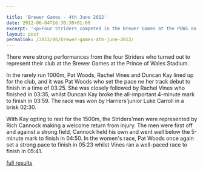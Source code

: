 ```yaml
---

title: 'Brewer Games - 4th June 2012'
date: 2012-06-04T16:30:38+01:00
excerpt: '<p>Four Striders competed in the Brewer Games at the POWS on Bank Holiday Monday..</p>'
layout: post
permalink: /2012/06/brewer-games-4th-june-2012/
---
```

</p> 

There were strong performances from the four Striders who turned out to represent their club at the Brewer Games at the Prince of Wales Stadium.

In the rarely run 1000m, Pat Woods, Rachel Vines and Duncan Kay lined up for the club, and it was Pat Woods who set the pace ne her track debut to finish in a time of 03:25. She was closely followed by Rachel Vines who finished in 03:35, whilst Duncan Kay broke the all-important 4-minute mark to finish in 03:59. The race was won by Harriers'junior Luke Carroll in a brisk 02:30.

With Kay opting to rest for the 1500m, the Striders'men were represented by Rich Cannock making a welcome return from injury. The men were first off and against a strong field, Cannock held his own and went well below the 5-minute mark to finish in 04:50. In the women's race, Pat Woods once again set a strong pace to finish in 05:23 whilst Vines ran a well-paced race to finish in 05:41.</p> 

<a href="http://www.clcstriders-runningclub.co.uk/images/documents/brewergamesjun2012.pdf" target="_blank" rel="nofollow">full results</a>